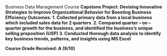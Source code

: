 <div>
Business Data Management Course
<b>Capstone Project: Devising Innovative Strategies to Improve Organizational Behavior for Boosting Business Efficiency<b> 
<b> Outcomes: <b>
1. Collected primary data from a local business which included sales data for 2 quarters.
2. Compared quarter – on – quarter growth for the business, and identified the business’s unique selling proposition (USP) 
3. Conducted thorough data analysis to identify key business trends, patterns, and insights using MS Excel

Course Grade Received: A (9/10)
</div>
